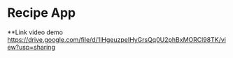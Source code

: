 # Recipe App

**Link video demo
https://drive.google.com/file/d/1lHgeuzpeIHyGrsQq0U2phBxMORCl98TK/view?usp=sharing
